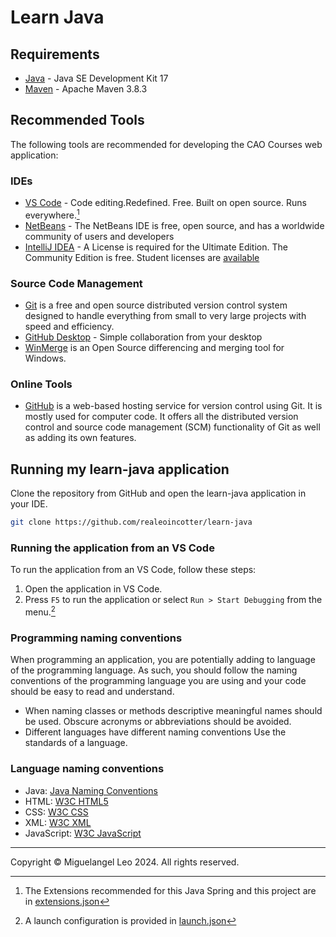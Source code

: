 
# Learn Java

## Requirements

- [Java](https://www.oracle.com/java/technologies/javase-jdk17-downloads.html) - Java SE Development Kit 17
- [Maven](https://maven.apache.org/download.cgi) - Apache Maven 3.8.3

## Recommended Tools

The following tools are recommended for developing the CAO Courses web application:

### IDEs

- [VS Code](https://code.visualstudio.com/) - Code editing.Redefined. Free. Built on open source. Runs everywhere.[^vs-code]
- [NetBeans](https://netbeans.apache.org/) - The NetBeans IDE is free, open source, and has a worldwide community of users and developers
- [IntelliJ IDEA](https://www.jetbrains.com/idea/) - A License is required for the Ultimate Edition.  The Community Edition is free. Student licenses are [available](https://www.jetbrains.com/student/)

[^vs-code]: The Extensions recommended for this Java Spring and this project are in [extensions.json](./.vscode/extensions.json)

### Source Code Management

- [Git](https://git-scm.com/) is a free and open source distributed version control system designed to handle everything from small to very large projects with speed and efficiency.
- [GitHub Desktop](https://desktop.github.com/) - Simple collaboration from your desktop
- [WinMerge](https://winmerge.org/) is an Open Source differencing and merging tool for Windows.

### Online Tools

- [GitHub](https://www.github.com) is a web-based hosting service for version control using Git. It is mostly used for computer code. It offers all the distributed version control and source code management (SCM) functionality of Git as well as adding its own features.

## Running my learn-java application

Clone the repository from GitHub and open the learn-java application in your IDE.

```bash
git clone https://github.com/realeoincotter/learn-java
```

### Running the application from an VS Code

To run the application from an VS Code, follow these steps:

1. Open the application in VS Code.
2. Press `F5` to run the application or select `Run > Start Debugging` from the menu.[^vs-code-run]

[^vs-code-run]: A launch configuration is provided in [launch.json](./.vscode/launch.json)

### Programming naming conventions

When programming an application, you are potentially adding to language of the programming language.  As such, you should follow the naming conventions of the programming language you are using and your code should be easy to read and understand.

- When naming classes or methods descriptive meaningful names should be used.  Obscure acronyms or abbreviations should be avoided.
- Different languages have different naming conventions Use the standards of a language.

### Language naming conventions

- Java: [Java Naming Conventions](https://www.oracle.com/java/technologies/javase/codeconventions-namingconventions.html)
- HTML: [W3C HTML5](https://www.w3.org/TR/html52/)
- CSS: [W3C CSS](https://www.w3.org/Style/CSS/Overview.en.html)
- XML: [W3C XML](https://www.w3.org/XML/)
- JavaScript: [W3C JavaScript](https://www.w3.org/standards/webdesign/script)

---

Copyright &copy; Miguelangel Leo 2024. All rights reserved.
